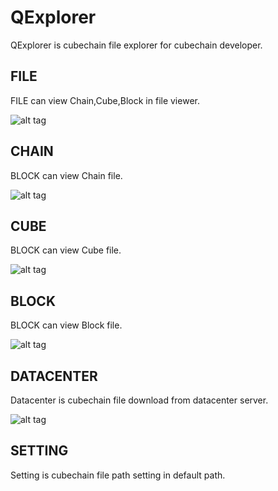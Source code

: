 # QExplorer
QExplorer is cubechain file explorer for cubechain developer.

## FILE
FILE can view Chain,Cube,Block in file viewer.

![alt tag](http://www.cubechain.io/assets/img/QE1.png)



## CHAIN
BLOCK can view Chain file.

![alt tag](http://www.cubechain.io/assets/img/QE2.png)



## CUBE
BLOCK can view Cube file.

![alt tag](http://www.cubechain.io/assets/img/QE3.png)



## BLOCK
BLOCK can view Block file.

![alt tag](http://www.cubechain.io/assets/img/QE4.png)



## DATACENTER
Datacenter is cubechain file download from datacenter server.

![alt tag](http://www.cubechain.io/assets/img/QE5.png)



## SETTING
Setting is cubechain file path setting in default path.
